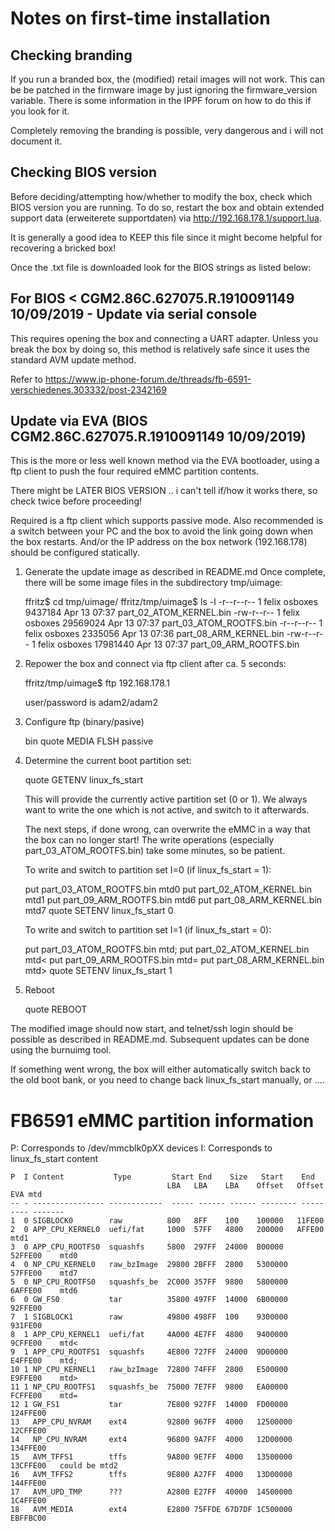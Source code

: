 Notes on first-time installation
================================

Checking branding
-----------------

If you run a branded box, the (modified) retail images will not work.
This can be be patched in the firmware image by just ignoring the firmware_version
variable. There is some information in the IPPF forum on how to do this if you
look for it.

Completely removing the branding is possible, very dangerous and i will not document it.

Checking BIOS version
---------------------

Before deciding/attempting how/whether to modify the box, check which BIOS version
you are running. To do so, restart the box and obtain extended support data
(erweiterete supportdaten) via http://192.168.178.1/support.lua.

It is generally a good idea to KEEP this file since it might become helpful
for recovering a bricked box!

Once the .txt file is downloaded look for the BIOS strings as listed below:

For BIOS < CGM2.86C.627075.R.1910091149 10/09/2019 - Update via serial console
------------------------------------------------------------------------------

This requires opening the box and connecting a UART adapter. Unless you break the
box by doing so, this method is relatively safe since it uses the standard AVM
update method.

Refer to https://www.ip-phone-forum.de/threads/fb-6591-verschiedenes.303332/post-2342169

Update via EVA (BIOS CGM2.86C.627075.R.1910091149 10/09/2019)
-------------------------------------------------------------

This is the more or less well known method via the EVA bootloader, using a ftp client
to push the four required eMMC partition contents.

There might be LATER BIOS VERSION .. i can't tell if/how it works there, so check twice
before proceeding!

Required is a ftp client which supports passive mode. Also recommended is a switch between
your PC and the box to avoid the link going down when the box restarts. And/or the IP address
on the box network (192.168.178) should be configured statically.

1. Generate the update image as described in README.md
   Once complete, there will be some image files in the subdirectory tmp/uimage:

	ffritz$ cd tmp/uimage/
	ffritz/tmp/uimage$ ls -l
	-r--r--r-- 1 felix osboxes  9437184 Apr 13 07:37 part_02_ATOM_KERNEL.bin
	-rw-r--r-- 1 felix osboxes 29569024 Apr 13 07:37 part_03_ATOM_ROOTFS.bin
	-r--r--r-- 1 felix osboxes  2335056 Apr 13 07:36 part_08_ARM_KERNEL.bin
	-rw-r--r-- 1 felix osboxes 17981440 Apr 13 07:37 part_09_ARM_ROOTFS.bin

2. Repower the box and connect via ftp client after ca. 5 seconds:

	ffritz/tmp/uimage$ ftp 192.168.178.1

   user/password is adam2/adam2

3. Configure ftp (binary/pasive)

	bin
	quote MEDIA FLSH
	passive

4. Determine the current boot partition set:

	quote GETENV linux_fs_start

   This will provide the currently active partition set (0 or 1). We always
   want to write the one which is not active, and switch to it afterwards.

   The next steps, if done wrong, can overwrite the eMMC in a way that the
   box can no longer start!
   The write operations (especially part_03_ATOM_ROOTFS.bin) take some
   minutes, so be patient.

   To write and switch to partition set I=0 (if linux_fs_start = 1):

	put part_03_ATOM_ROOTFS.bin mtd0
	put part_02_ATOM_KERNEL.bin mtd1
	put part_09_ARM_ROOTFS.bin mtd6
	put part_08_ARM_KERNEL.bin mtd7
	quote SETENV linux_fs_start 0

   To write and switch to partition set I=1 (if linux_fs_start = 0):

	put part_03_ATOM_ROOTFS.bin mtd;
	put part_02_ATOM_KERNEL.bin mtd<
	put part_09_ARM_ROOTFS.bin mtd=
	put part_08_ARM_KERNEL.bin mtd>
	quote SETENV linux_fs_start 1

5. Reboot

	quote REBOOT

The modified image should now start, and telnet/ssh login should be possible as described
in README.md. Subsequent updates can be done using the burnuimg tool.

If something went wrong, the box will either automatically switch back to the old boot bank,
or you need to change back linux_fs_start manually, or ....

FB6591 eMMC partition information
=================================

P: Corresponds to /dev/mmcblk0pXX devices
I: Corresponds to linux_fs_start content

~~~
P  I Content           Type         Start End    Size   Start    End
                                   LBA   LBA    LBA    Offset   Offset     EVA mtd
-- - ---------------- ------------  ----- ------ ------ -------- --------- -------
1  0 SIGBLOCK0        raw          800   8FF    100    100000   11FE00  
2  0 APP_CPU_KERNEL0  uefi/fat     1000  57FF   4800   200000   AFFE00     mtd1
3  0 APP_CPU_ROOTFS0  squashfs     5800  297FF  24000  B00000   52FFE00    mtd0
4  0 NP_CPU_KERNEL0   raw_bzImage  29800 2BFFF  2800   5300000  57FFE00    mtd7
5  0 NP_CPU_ROOTFS0   squashfs_be  2C000 357FF  9800   5800000  6AFFE00    mtd6
6  0 GW_FS0           tar          35800 497FF  14000  6B00000  92FFE00
7  1 SIGBLOCK1        raw          49800 498FF  100    9300000  931FE00
8  1 APP_CPU_KERNEL1  uefi/fat     4A000 4E7FF  4800   9400000  9CFFE00	   mtd<
9  1 APP_CPU_ROOTFS1  squashfs     4E800 727FF  24000  9D00000  E4FFE00    mtd;
10 1 NP_CPU_KERNEL1   raw_bzImage  72800 74FFF  2800   E500000  E9FFE00    mtd>
11 1 NP_CPU_ROOTFS1   squashfs_be  75000 7E7FF  9800   EA00000  FCFFE00    mtd=
12 1 GW_FS1           tar          7E800 927FF  14000  FD00000  124FFE00
13   APP_CPU_NVRAM    ext4         92800 967FF  4000   12500000 12CFFE00
14   NP_CPU_NVRAM     ext4         96800 9A7FF  4000   12D00000 134FFE00
15   AVM_TFFS1        tffs         9A800 9E7FF  4000   13500000 13CFFE00   could be mtd2
16   AVM_TFFS2        tffs         9E800 A27FF  4000   13D00000 144FFE00
17   AVM_UPD_TMP      ???          A2800 E27FF  40000  14500000 1C4FFE00
18   AVM_MEDIA        ext4         E2800 75FFDE 67D7DF 1C500000 EBFFBC00
~~~


